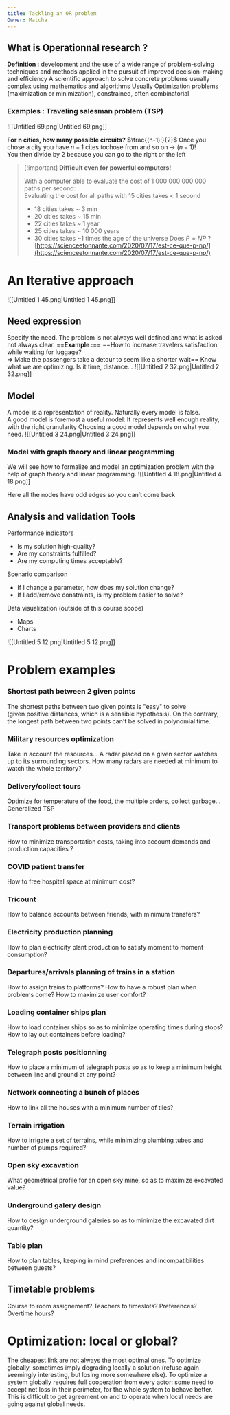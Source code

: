 ```yaml
---
title: Tackling an OR problem
Owner: Matcha
---
```

## What is Operationnal research ?
**Definition :** development and the use of a wide range of problem-solving techniques and methods applied in the pursuit of improved decision-making and efficiency
A scientific approach to solve concrete problems usually complex using mathematics and algorithms
Usually Optimization problems (maximization or minimization), constrained, often combinatorial
### Examples : Traveling salesman problem (TSP)
![[Untitled 69.png|Untitled 69.png]]

**For n cities, how many possible circuits?**
$\frac{(n-1)!}{2}$ Once you chose a city you have $n-1$ cites tochose from and so on → $(n-1)!$  
You then divide by $2$ because you can go to the right or the left
  

> [!important] **Difficult even for powerful computers!**
> 
>   
> With a computer able to evaluate the cost of 1 000 000 000 000 paths per second:  
> Evaluating the cost for all paths with 15 cities takes < 1 second
> 
> - 18 cities takes ~ 3 min
> - 20 cities takes ~ 15 min
> - 22 cities takes ~ 1 year
> - 25 cities takes ~ 10 000 years
> - 30 cities takes ~1 times the age of the universe
Does $P=NP$ ?
[https://scienceetonnante.com/2020/07/17/est-ce-que-p-np/](https://scienceetonnante.com/2020/07/17/est-ce-que-p-np/)
  
# An Iterative approach
![[Untitled 1 45.png|Untitled 1 45.png]]

  
## Need expression
Specify the need.
The problem is not always well defined,and what is asked not always clear.
==**Example :**== ==How to increase travelers satisfaction while waiting for luggage?  
⇒ Make the passengers take a detour to seem like a shorter wait==
Know what we are optimizing. Is it time, distance…
![[Untitled 2 32.png|Untitled 2 32.png]]

  
## Model
A model is a representation of reality. Naturally every model is false.  
A good model is foremost a useful model: It represents well enough reality, with the right granularity
Choosing a good model depends on what you need.
![[Untitled 3 24.png|Untitled 3 24.png]]

### Model with graph theory and linear programming
We will see how to formalize and model an optimization problem with the help of graph theory and linear programming.
![[Untitled 4 18.png|Untitled 4 18.png]]

Here all the nodes have odd edges so you can’t come back
  
## Analysis and validation Tools
Performance indicators
- Is my solution high-quality?
- Are my constraints fulfilled?
- Are my computing times acceptable?
  
Scenario comparison
- If I change a parameter, how does my solution change?
- If I add/remove constraints, is my problem easier to solve?
  
Data visualization (outside of this course scope)
- Maps
- Charts  
    
![[Untitled 5 12.png|Untitled 5 12.png]]

  
# Problem examples
### Shortest path between 2 given points
The shortest paths between two given points is "easy" to solve  
(given positive distances, which is a sensible hypothesis).
On the contrary, the longest path between two points can't be solved in polynomial time.
### Military resources optimization
Take in account the resources…
A radar placed on a given sector watches up to its surrounding sectors. How many radars are needed at minimum to watch the whole territory?
### Delivery/collect tours
Optimize for temperature of the food, the multiple orders, collect garbage…
Generalized TSP
### Transport problems between providers and clients
How to minimize transportation costs, taking into account demands and production capacities ?
### COVID patient transfer
How to free hospital space at minimum cost?
### Tricount
How to balance accounts between friends, with minimum transfers?
### Electricity production planning
How to plan electricity plant production to satisfy moment to moment consumption?
### Departures/arrivals planning of trains in a station
How to assign trains to platforms? How to have a robust plan when problems come? How to maximize user comfort?
### Loading container ships plan
How to load container ships so as to minimize operating times during stops?  
How to lay out containers before loading?
### Telegraph posts positionning
How to place a minimum of telegraph posts so as to keep a minimum height between line and ground at any point?
### Network connecting a bunch of places
How to link all the houses with a minimum number of tiles?
### Terrain irrigation
How to irrigate a set of terrains, while minimizing plumbing tubes and number of pumps required?
### Open sky excavation
What geometrical profile for an open sky mine, so as to maximize excavated value?
### Underground galery design
How to design underground galeries so as to minimize the excavated dirt quantity?
### Table plan
How to plan tables, keeping in mind preferences and incompatibilities between guests?
## Timetable problems
Course to room assignement? Teachers to timeslots? Preferences? Overtime hours?
# Optimization: local or global?
The cheapest link are not always the most optimal ones.
To optimize globally, sometimes imply degrading locally a solution (refuse again seemingly interesting, but losing more somewhere else).
To optimize a system globally requires full cooperation from every actor: some need to accept net loss in their perimeter, for the whole system to behave better.
This is difficult to get agreement on and to operate when local needs are going against global needs.